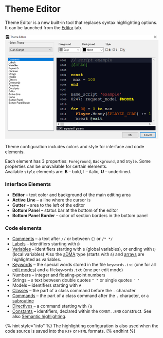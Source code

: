 # Theme Editor

Theme Editor is a new built-in tool that replaces syntax highlighting options. It can be launched from the [Editor](editor.md#color-theme) tab.

![](../.gitbook/assets/sb-theme-editor.png)

Theme configuration includes colors and style for interface and code elements.

Each element has 3 properties: `Foreground`, `Background`, and `Style`. Some properties can be unavailable for certain elements.  
Available `style` elements are: **B** – bold, **I** – italic, **U** – underlined.

### **Interface Elements**

* **Editor** – text color and background of the main editing area
* **Active Line** – a line where the cursor is
* **Gutter** – area to the left of the editor
* **Bottom Panel** – status bar at the bottom of the editor
* **Bottom Panel Border** – color of section borders in the bottom panel

### Code elements

* [Comments](../features.md#commenting-code) – a text after `//` or between `{}` or `/* */`
* [Labels](../coding/data-types.md) – identifiers starting with `@`
* [Variables](../coding/variables.md) – identifiers starting with `$` \(global variables\), or ending with `@` \(local variables\) Also the [aDMA](../coding/data-types.md) type \(starts with `&`\) and [arrays](../coding/arrays.md) are highlighted as variables.
* [Keywords](../coding/keywords.md) – the special words stored in the file `keywords.ini` \(one for all [edit modes](../edit-modes/)\) and a file`keywords.txt` \(one per edit mode\)
* Numbers – integer and floating-point numbers
* Strings – a text between double quotes `" "` or single quotes `' '`
* Models – identifiers starting with `#`
* [Classes](../coding/classes.md) – the part of a class command before the `.` character
* [Commands](../coding/classes.md) – the part of a class command after the `.` character, or a [subroutine](../coding/data-types.md#labels)
* [Directives ](../coding/directives.md)– a command starting with `{$`
* [Constants](../coding/constants.md) – identifiers, declared within the `CONST..END` construct. See also [Semantic highlighting](editor.md#editor-configuration).

{% hint style="info" %}
The highlighting configuration is also used when the code source is saved into the `RTF` or `HTML` formats.
{% endhint %}

